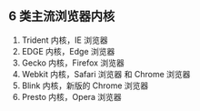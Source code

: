 ## 6 类主流浏览器内核

1. Trident 内核，IE 浏览器
2. EDGE 内核，Edge 浏览器
3. Gecko 内核，Firefox 浏览器
4. Webkit 内核，Safari 浏览器 和 Chrome 浏览器
5. Blink 内核，新版的 Chrome 浏览器
6. Presto 内核，Opera 浏览器
